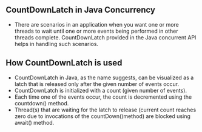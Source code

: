 ## CountDownLatch in Java Concurrency
* There are scenarios in an application when you want one or more threads to wait until one or more events being performed in other threads complete. CountDownLatch provided in the Java concurrent API helps in handling such scenarios.

## How CountDownLatch is used
* CountDownLatch in Java, as the name suggests, can be visualized as a latch that is released only after the given number of events occur. 
* CountDownLatch is initialized with a count (given number of events).
* Each time one of the events occur, the count is decremented using the countdown() method.
* Thread(s) that are waiting for the latch to release (current count reaches zero due to invocations of the countDown()method) are blocked using await() method.

